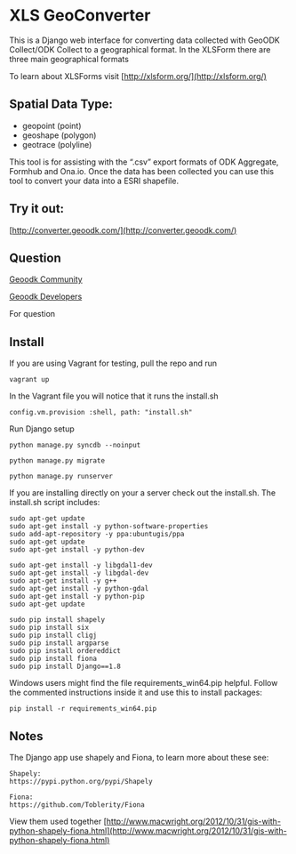 # XLS GeoConverter

This is a Django web interface for converting data collected with GeoODK Collect/ODK Collect to a geographical format. In the XLSForm there are three main geographical formats 

To learn about XLSForms visit [http://xlsform.org/](http://xlsform.org/)

## Spatial Data Type:
* geopoint (point)
* geoshape (polygon)
* geotrace (polyline)

This tool is for assisting with the “.csv” export formats of ODK Aggregate, Formhub and Ona.io. Once the data has been collected you can use this tool to convert your data into a ESRI shapefile.


## Try it out:

[http://converter.geoodk.com/](http://converter.geoodk.com/)



## Question

[Geoodk Community](https://groups.google.com/forum/#!forum/geoodk-community)

[Geoodk Developers](https://groups.google.com/forum/#!forum/geoodk-developers)

For question 
## Install 
If you are using Vagrant  for testing, pull the repo and run

	vagrant up
    
In the Vagrant file you will notice that it runs the install.sh

	config.vm.provision :shell, path: "install.sh"
 
Run Django setup

	python manage.py syncdb --noinput
	
	python manage.py migrate
	
	python manage.py runserver
    
If you are installing directly on your a server check out the install.sh.
The install.sh script includes:

	sudo apt-get update
    sudo apt-get install -y python-software-properties
    sudo add-apt-repository -y ppa:ubuntugis/ppa
    sudo apt-get update
    sudo apt-get install -y python-dev
    
    sudo apt-get install -y libgdal1-dev
    sudo apt-get install -y libgdal-dev
    sudo apt-get install -y g++
    sudo apt-get install -y python-gdal
    sudo apt-get install -y python-pip
    sudo apt-get update
    
    sudo pip install shapely
    sudo pip install six
    sudo pip install cligj
    sudo pip install argparse
    sudo pip install ordereddict
    sudo pip install fiona
    sudo pip install Django==1.8

Windows users might find the file requirements_win64.pip helpful.
Follow the commented instructions inside it and use this to install packages:

    pip install -r requirements_win64.pip

## Notes

The Django app use shapely and Fiona, to learn more about these see:
	
    Shapely:
	https://pypi.python.org/pypi/Shapely
    
    Fiona:
    https://github.com/Toblerity/Fiona
    
 View them used together [http://www.macwright.org/2012/10/31/gis-with-python-shapely-fiona.html](http://www.macwright.org/2012/10/31/gis-with-python-shapely-fiona.html)
